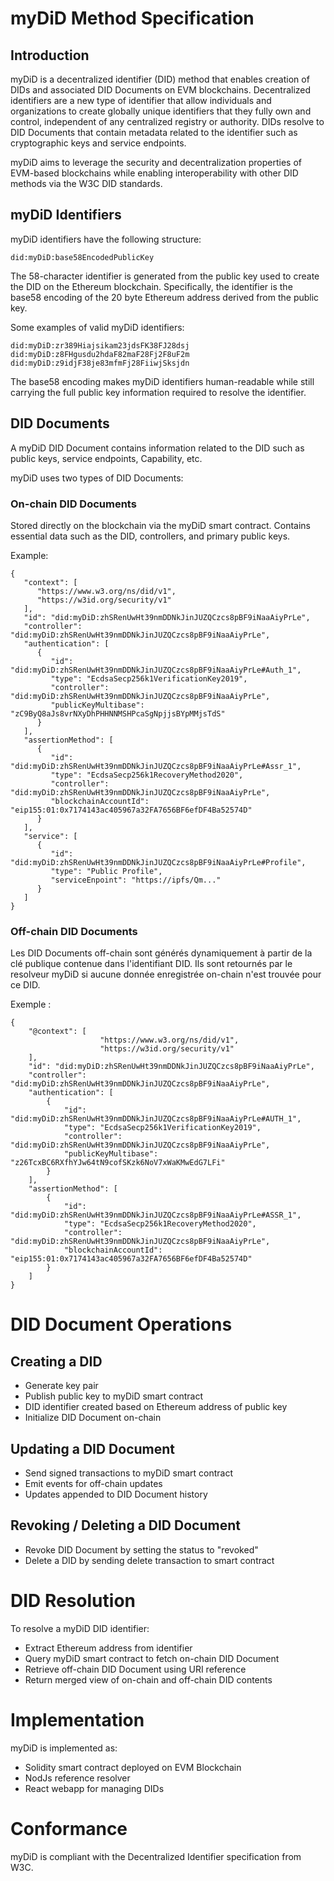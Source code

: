 # myDiD Method Specification
## Introduction
myDiD is a decentralized identifier (DID) method that enables creation of DIDs and associated DID Documents on EVM blockchains.
Decentralized identifiers are a new type of identifier that allow individuals and organizations to create globally unique identifiers that they fully own and control, independent of any centralized registry or authority. DIDs resolve to DID Documents that contain metadata related to the identifier such as cryptographic keys and service endpoints.

myDiD aims to leverage the security and decentralization properties of EVM-based blockchains while enabling interoperability with other DID methods via the W3C DID standards.
## myDiD Identifiers
myDiD identifiers have the following structure:


```
did:myDiD:base58EncodedPublicKey
```

The 58-character identifier is generated from the public key used to create the DID on the Ethereum blockchain. Specifically, the identifier is the base58 encoding of the 20 byte Ethereum address derived from the public key.

Some examples of valid myDiD identifiers:

```
did:myDiD:zr389Hiajsikam23jdsFK38FJ28dsj
did:myDiD:z8FHgusdu2hdaF82maF28Fj2F8uF2m
did:myDiD:z9idjF38je83mfmFj28FiiwjSksjdn
```
The base58 encoding makes myDiD identifiers human-readable while still carrying the full public key information required to resolve the identifier.


## DID Documents
A myDiD DID Document contains information related to the DID such as public keys, service endpoints, Capability, etc.

myDiD uses two types of DID Documents:
### On-chain DID Documents
Stored directly on the blockchain via the myDiD smart contract. 
Contains essential data such as the DID, controllers, and primary public keys. 

Example:
```
{
   "context": [
      "https://www.w3.org/ns/did/v1",
      "https://w3id.org/security/v1"
   ],
   "id": "did:myDiD:zhSRenUwHt39nmDDNkJinJUZQCzcs8pBF9iNaaAiyPrLe",
   "controller": "did:myDiD:zhSRenUwHt39nmDDNkJinJUZQCzcs8pBF9iNaaAiyPrLe",
   "authentication": [
      {
         "id": "did:myDiD:zhSRenUwHt39nmDDNkJinJUZQCzcs8pBF9iNaaAiyPrLe#Auth_1",
         "type": "EcdsaSecp256k1VerificationKey2019",
         "controller": "did:myDiD:zhSRenUwHt39nmDDNkJinJUZQCzcs8pBF9iNaaAiyPrLe",
         "publicKeyMultibase": "zC9ByQ8aJs8vrNXyDhPHHNNMSHPcaSgNpjjsBYpMMjsTdS"
      }
   ],
   "assertionMethod": [
      {
         "id": "did:myDiD:zhSRenUwHt39nmDDNkJinJUZQCzcs8pBF9iNaaAiyPrLe#Assr_1",
         "type": "EcdsaSecp256k1RecoveryMethod2020",
         "controller": "did:myDiD:zhSRenUwHt39nmDDNkJinJUZQCzcs8pBF9iNaaAiyPrLe",
         "blockchainAccountId": "eip155:01:0x7174143ac405967a32FA7656BF6efDF4Ba52574D"
      }
   ],
   "service": [
      {
         "id": "did:myDiD:zhSRenUwHt39nmDDNkJinJUZQCzcs8pBF9iNaaAiyPrLe#Profile",
         "type": "Public Profile",
         "serviceEnpoint": "https://ipfs/Qm..."
      }
   ]
}
```
### Off-chain DID Documents
Les DID Documents off-chain sont générés dynamiquement à partir de la clé publique contenue dans l'identifiant DID.
Ils sont retournés par le resolveur myDiD si aucune donnée enregistrée on-chain n'est trouvée pour ce DID.

Exemple :
```
{
    "@context": [
                    "https://www.w3.org/ns/did/v1",
                    "https://w3id.org/security/v1"
    ],
    "id": "did:myDiD:zhSRenUwHt39nmDDNkJinJUZQCzcs8pBF9iNaaAiyPrLe",
    "controller": "did:myDiD:zhSRenUwHt39nmDDNkJinJUZQCzcs8pBF9iNaaAiyPrLe",
    "authentication": [
        {
            "id": "did:myDiD:zhSRenUwHt39nmDDNkJinJUZQCzcs8pBF9iNaaAiyPrLe#AUTH_1",
            "type": "EcdsaSecp256k1VerificationKey2019",
            "controller": "did:myDiD:zhSRenUwHt39nmDDNkJinJUZQCzcs8pBF9iNaaAiyPrLe",
            "publicKeyMultibase": "z26TcxBC6RXfhYJw64tN9cofSKzk6NoV7xWaKMwEdG7LFi"
        }
    ],
    "assertionMethod": [
        {
            "id": "did:myDiD:zhSRenUwHt39nmDDNkJinJUZQCzcs8pBF9iNaaAiyPrLe#ASSR_1",
            "type": "EcdsaSecp256k1RecoveryMethod2020",
            "controller": "did:myDiD:zhSRenUwHt39nmDDNkJinJUZQCzcs8pBF9iNaaAiyPrLe",
            "blockchainAccountId": "eip155:01:0x7174143ac405967a32FA7656BF6efDF4Ba52574D"
        }
    ]
}
```
# DID Document Operations
## Creating a DID
* Generate key pair
* Publish public key to myDiD smart contract
* DID identifier created based on Ethereum address of public key
* Initialize DID Document on-chain

## Updating a DID Document
* Send signed transactions to myDiD smart contract
* Emit events for off-chain updates
* Updates appended to DID Document history
## Revoking / Deleting a DID Document
* Revoke DID Document by setting the status to "revoked"
* Delete a DID by sending delete transaction to smart contract
# DID Resolution
To resolve a myDiD DID identifier:

* Extract Ethereum address from identifier
* Query myDiD smart contract to fetch on-chain DID Document
* Retrieve off-chain DID Document using URI reference
* Return merged view of on-chain and off-chain DID contents
# Implementation
myDiD is implemented as:

* Solidity smart contract deployed on EVM Blockchain
* NodJs reference resolver
* React webapp for managing DIDs
# Conformance
myDiD is compliant with the Decentralized Identifier specification from W3C.
